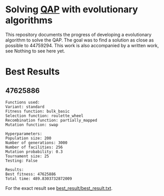 # Solving [QAP](https://en.wikipedia.org/wiki/Quadratic_assignment_problem) with evolutionary algorithms
This repository documents the progress of developing a evolutionary algorithm to solve the QAP. The goal was to find a solution as close as possible to 44759294. This work is also accompanied by a written work, see Nothing to see here yet.

# Best Results

## 47625886
```text
Functions used:
Variant: standard
Fitness function: bulk_basic
Selection function: roulette_wheel
Recombination function: partially_mapped
Mutation function: swap

Hyperparameters:
Population size: 200
Number of generations: 3000
Number of facilities: 256
Mutation probability: 0.3
Tournament size: 25
Testing: False

Results:
Best fitness: 47625886
Total time: 489.8303732872009
```

For the exact result see [best_result/best_result.txt](best_result/best_result.txt).
